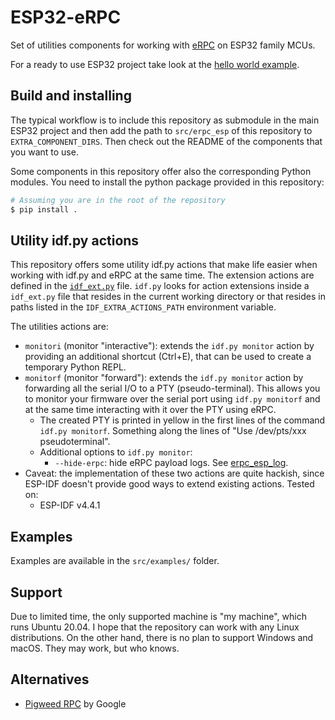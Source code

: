 # ESP32-eRPC

Set of utilities components for working with [eRPC](https://github.com/EmbeddedRPC/erpc) on ESP32 family MCUs.

For a ready to use ESP32 project take look at the [hello world example](https://github.com/Kerr-srl/erpc-esp/tree/dev/src/examples/hello_world).

## Build and installing

The typical workflow is to include this repository as submodule in the main ESP32 project and then add the path to `src/erpc_esp` of this repository to `EXTRA_COMPONENT_DIRS`. Then check out the README of the components that you want to use.

Some components in this repository offer also the corresponding Python modules. You need to install the python package provided in this repository:

```bash
# Assuming you are in the root of the repository
$ pip install .
```

## Utility idf.py actions

This repository offers some utility idf.py actions that make life easier when working with idf.py and eRPC at the same time. The extension actions are defined in the [`idf_ext.py`](./idf_ext.py) file. `idf.py` looks for action extensions inside a `idf_ext.py` file that resides in the current working directory or that resides in paths listed in the `IDF_EXTRA_ACTIONS_PATH` environment variable.

The utilities actions are:

* `monitori` (monitor "interactive"): extends the `idf.py monitor` action by providing an additional shortcut (Ctrl+E), that can be used to create a temporary Python REPL.
* `monitorf` (monitor "forward"): extends the `idf.py monitor` action by forwarding all the serial I/O to a PTY (pseudo-terminal). This allows you to monitor your firmware over the serial port using `idf.py monitorf` and at the same time interacting with it over the PTY using eRPC.
    * The created PTY is printed in yellow in the first lines of the command `idf.py monitorf`. Something along the lines of "Use /dev/pts/xxx pseudoterminal".
    * Additional options to `idf.py monitor`:
        * `--hide-erpc`: hide eRPC payload logs. See [erpc_esp_log](./src/erpc_esp/erpc_esp_log/).
* Caveat: the implementation of these two actions are quite hackish, since ESP-IDF doesn't provide good ways to extend existing actions. Tested on:
    * ESP-IDF v4.4.1

## Examples

Examples are available in the `src/examples/` folder.

## Support

Due to limited time, the only supported machine is "my machine", which runs Ubuntu 20.04. I hope that the repository can work with any Linux distributions.
On the other hand, there is no plan to support Windows and macOS. They may work, but who knows.

## Alternatives

* [Pigweed RPC](https://pigweed.dev/pw_rpc/) by Google

